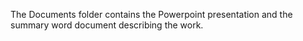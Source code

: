 The Documents folder contains the Powerpoint presentation and the summary word document describing the work.
